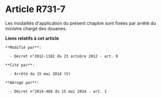 # Article R731-7

Les modalités d'application du présent chapitre sont fixées par arrêté du ministre chargé des douanes.

**Liens relatifs à cet article**

	**Modifié par**:

	  - Décret n°2012-1182 du 23 octobre 2012 - art. 9

	**Cité par**:

	  - Arrêté du 15 mai 2014 (V)

	**Abrogé par**:

	  - Décret n°2014-488 du 15 mai 2014 - art. 1
